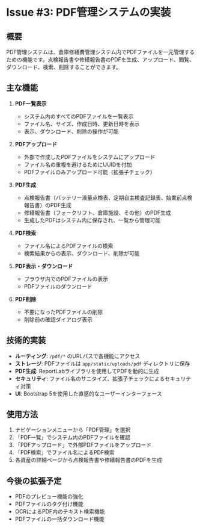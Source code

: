 # Issue #3: PDF管理システムの実装

## 概要

PDF管理システムは、倉庫修繕費管理システム内でPDFファイルを一元管理するための機能です。点検報告書や修繕報告書のPDFを生成、アップロード、閲覧、ダウンロード、検索、削除することができます。

## 主な機能

1. **PDF一覧表示**
   - システム内のすべてのPDFファイルを一覧表示
   - ファイル名、サイズ、作成日時、更新日時を表示
   - 表示、ダウンロード、削除の操作が可能

2. **PDFアップロード**
   - 外部で作成したPDFファイルをシステムにアップロード
   - ファイル名の重複を避けるためにUUIDを付加
   - PDFファイルのみアップロード可能（拡張子チェック）

3. **PDF生成**
   - 点検報告書（バッテリー液量点検表、定期自主検査記録表、始業前点検報告書）のPDF生成
   - 修繕報告書（フォークリフト、倉庫施設、その他）のPDF生成
   - 生成したPDFはシステム内に保存され、一覧から管理可能

4. **PDF検索**
   - ファイル名によるPDFファイルの検索
   - 検索結果からの表示、ダウンロード、削除が可能

5. **PDF表示・ダウンロード**
   - ブラウザ内でのPDFファイルの表示
   - PDFファイルのダウンロード

6. **PDF削除**
   - 不要になったPDFファイルの削除
   - 削除前の確認ダイアログ表示

## 技術的実装

- **ルーティング**: `/pdf/*` のURLパスで各機能にアクセス
- **ストレージ**: PDFファイルは `app/static/uploads/pdf` ディレクトリに保存
- **PDF生成**: ReportLabライブラリを使用してPDFを動的に生成
- **セキュリティ**: ファイル名のサニタイズ、拡張子チェックによるセキュリティ対策
- **UI**: Bootstrap 5を使用した直感的なユーザーインターフェース

## 使用方法

1. ナビゲーションメニューから「PDF管理」を選択
2. 「PDF一覧」でシステム内のPDFファイルを確認
3. 「PDFアップロード」で外部PDFファイルをアップロード
4. 「PDF検索」でファイル名によるPDF検索
5. 各資産の詳細ページから点検報告書や修繕報告書のPDFを生成

## 今後の拡張予定

- PDFのプレビュー機能の強化
- PDFファイルのタグ付け機能
- OCRによるPDF内のテキスト検索機能
- PDFファイルの一括ダウンロード機能
